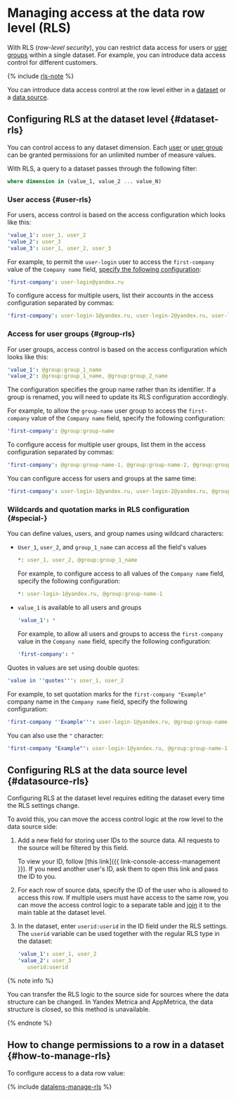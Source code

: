 # Managing access at the data row level (RLS)

With RLS (_row-level security_), you can restrict data access for users or [user groups](../../organization/concepts/groups.md) within a single dataset. For example, you can introduce data access control for different customers.

{% include [rls-note](../../_includes/datalens/datalens-rls-note.md) %}

You can introduce data access control at the row level either in a [dataset](#dataset-rls) or a [data source](#datasource-rls).

## Configuring RLS at the dataset level {#dataset-rls}

You can control access to any dataset dimension. Each [user](#user-rls) or [user group](#group-rls) can be granted permissions for an unlimited number of measure values.

With RLS, a query to a dataset passes through the following filter:

```sql
where dimension in (value_1, value_2 ... value_N)
```

### User access {#user-rls}

For users, access control is based on the access configuration which looks like this:

```yaml
'value_1': user_1, user_2
'value_2': user_3
'value_3': user_1, user_2, user_3
```

For example, to permit the `user-login` user to access the `first-company` value of the `Company name` field, [specify the following configuration](#how-to-manage-rls):



```yaml
'first-company': user-login@yandex.ru
```


To configure access for multiple users, list their accounts in the access configuration separated by commas:



```yaml
'first-company': user-login-1@yandex.ru, user-login-2@yandex.ru, user-login-3@yandex.ru
```


### Access for user groups {#group-rls}


For user groups, access control is based on the access configuration which looks like this:

```yaml
'value_1': @group:group_1_name
'value_2': @group:group_1_name, @group:group_2_name
```

The configuration specifies the group name rather than its identifier. If a group is renamed, you will need to update its RLS configuration accordingly.

For example, to allow the `group-name` user group to access the `first-company` value of the `Company name` field, specify the following configuration:

```yaml
'first-company': @group:group-name
```



To configure access for multiple user groups, list them in the access configuration separated by commas:


```yaml
'first-company': @group:group-name-1, @group:group-name-2, @group:group-name-3
```



You can configure access for users and groups at the same time:


```yaml
'first-company': user-login-1@yandex.ru, user-login-2@yandex.ru, @group:group-name-1, @group:group-name-2
```



### Wildcards and quotation marks in RLS configuration {#special-}

You can define values, users, and group names using wildcard characters:

* `User_1`, `user_2`, and `group_1_name` can access all the field's values

  ```yaml
  *: user_1, user_2, @group:group_1_name
  ```

  For example, to configure access to all values of the `Company name` field, specify the following configuration:


  ```yaml
  *: user-login-1@yandex.ru, @group:group-name-1
  ```


* `value_1` is available to all users and groups

  ```yaml
  'value_1': *
  ```

  For example, to allow all users and groups to access the `first-company` value in the `Company name` field, specify the following configuration:

  ```yaml
  'first-company': *
  ```

Quotes in values are set using double quotes:

```yaml
'value in ''quotes''': user_1, user_2
```

For example, to set quotation marks for the `first-company "Example"` company name in the `Company name` field, specify the following configuration:


```yaml
'first-company ''Example''': user-login-1@yandex.ru, @group:group-name-1
```


You can also use the `"` character:


```yaml
'first-company "Example"': user-login-1@yandex.ru, @group:group-name-1
```


## Configuring RLS at the data source level {#datasource-rls}

Configuring RLS at the dataset level requires editing the dataset every time the RLS settings change.

To avoid this, you can move the access control logic at the row level to the data source side:

1. Add a new field for storing user IDs to the source data. All requests to the source will be filtered by this field.

   
   To view your ID, follow [this link]({{ link-console-access-management }}). If you need another user's ID, ask them to open this link and pass the ID to you.


1. For each row of source data, specify the ID of the user who is allowed to access this row. If multiple users must have access to the same row, you can move the access control logic to a separate table and [join](../dataset/settings.md#multi-table) it to the main table at the dataset level.

1. In the dataset, enter `userid:userid` in the ID field under the RLS settings. The `userid` variable can be used together with the regular RLS type in the dataset:

   ```yaml
   'value_1': user_1, user_2
   'value_2': user_3
      userid:userid
   ```

{% note info %}

You can transfer the RLS logic to the source side for sources where the data structure can be changed. In Yandex Metrica and AppMetrica, the data structure is closed, so this method is unavailable.

{% endnote %}

## How to change permissions to a row in a dataset {#how-to-manage-rls}

To configure access to a data row value:

{% include [datalens-manage-rls](../../_includes/datalens/operations/datalens-manage-rls.md) %}
